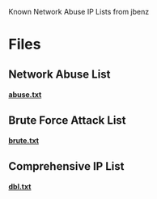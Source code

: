 Known Network Abuse IP Lists from jbenz

# Files

## Network Abuse List
#### [abuse.txt](https://raw.githubusercontent.com/jbenz/dbl/main/abuse.txt)

## Brute Force Attack List
#### [brute.txt](https://raw.githubusercontent.com/jbenz/dbl/main/brute.txt)

## Comprehensive IP List
#### [dbl.txt](https://raw.githubusercontent.com/jbenz/dbl/main/dbl.txt)

